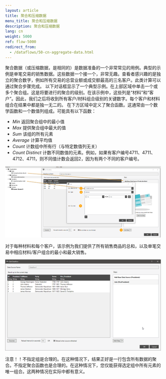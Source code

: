 ```yaml
---
layout: article
title: 聚合和压缩数据
menu_title: 聚合和压缩数据
description: 聚合和压缩数据
lang: cn
weight: 5000
ref: flow-5000
redirect_from:
  - /dataflows/50-cn-aggregate-data.html
---
```

聚合数据（或压缩数据，是相同的）是数据准备的一个非常常见的用例。典型的示例是单笔交易的销售数据。这些数据一个接一个，非常无趣。查看者感兴趣的是独立的聚合数字，例如所有交易的总营业额或成交额最高的三名客户。此类计算可以通过聚合步骤完成。
以下对话框显示了一个典型示例。在上部区域中单击一个或多个聚合组。这是将要进行的聚合的级别。在该示例中，这些列是“材料”和“客户”。因此，我们之后将收到所有客户/材料组合级别的关键数字。每个客户和材料组合在结果中都是独一无二的。
在下方区域中定义了聚合函数。这通常由一个数学函数和一个数值列组成。可能具有以下函数：

* *Min* 返回聚合组中的最小值
* *Max* 提供聚合组中最大的值
* *Sum* 该组的所有元素
* *Average* 计算平均值
* *Count* 计数组中所有行（与特定数值列无关）
* *Count Distinct* 计数不同数值的元素。例如，如果有客户编号4711、4711、4712、4711，则不同值计数会返回2，因为有两个不同的客户编号。

![Join Data](/assets/images/dataflows/dataflows-join01.png)

对于每种材料和每个客户，该示例为我们提供了所有销售商品的总和，以及单笔交易中相应材料/客户组合的最小和最大销售。

![Join Data](/assets/images/dataflows/dataflows-join02.png)

注意！！不指定组是合理的。在这种情况下，结果正好是一行包含所有数据的聚合。不指定聚合函数也是合理的。在这种情况下，您仅能获得选定组中所有元素的唯一组合。这两种情况在实际中都有意义。
